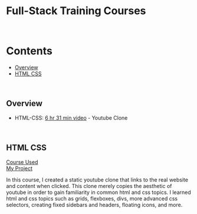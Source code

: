 # Full-Stack Training Courses
<br />

# Contents
- [Overview](#overview)
- [HTML CSS](#html-css)


<br />

## Overview
- HTML-CSS: [6 hr 31 min video](https://www.youtube.com/watch?v=G3e-cpL7ofc) - Youtube Clone 
  
<br />
  
## HTML CSS
[Course Used](https://www.youtube.com/watch?v=G3e-cpL7ofc)  
[My Project](https://github.com/avary8/full-stack-training-courses/tree/main/html-css-course)

In this course, I created a static youtube clone that links to the real website and content when clicked. This clone merely copies the aesthetic of youtube in order to gain familiarity in common html and css topics. I learned html and css topics such as grids, flexboxes, divs, more advanced css selectors, creating fixed sidebars and headers, floating icons, and more. 


